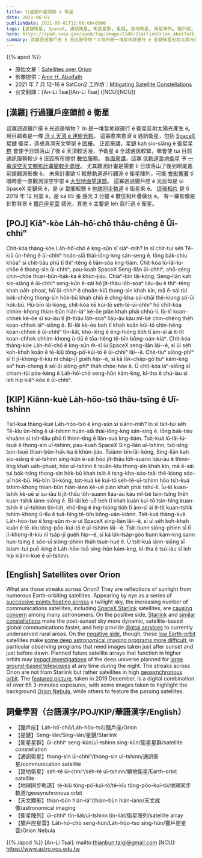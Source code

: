```yaml
---
title: 行過獵戶座頭前 ê 衛星
date: 2021-06-01
publishdate: 2021-06-01T12:00:00+0800
tags: [星鏈衛星, SpaceX, 通訊衛星, 衛星星群, 星鏈, 踅地衛星, 衛星陣列, 獵戶座, 獵戶座星雲]
hero: https://apod.nasa.gov/apod/fap/image/2106/StarlinkOrion_Abolfath_2138.jpg
summary: 這寡迵過獵戶座 ê 光巡是啥物？大部份是一堆踅地球運行 ê 星鏈衛星反射太陽光產生 ê。
---
```


{{% apod %}}

- 原始文章：[Satellites over Orion](https://apod.nasa.gov/apod/ap210601.html)
- 影像提供：[Amir H. Abolfath](http://amir.torgheh.ir/)
- 2021 年 7 月 12-16 ê SatCon2 工作坊：[Mitigating Satellite Constellations](https://noirlab.edu/public/announcements/ann21021/)
- 台文翻譯：[An-Li Tsai][An-Li Tsai] ([NCU][NCU])

## [漢羅] 行過獵戶座頭前 ê 衛星

這寡迵過獵戶座 ê 光巡是啥物？
In 是一堆踅地球運行 ê 衛星反射太陽光產生 ê。
用目睭看是一條 [浮 tī 天頂 ê 連紲光點][successive points floating across]。
這寡愈來愈濟 ê 通訊衛星，包括 [SpaceX 星鏈][SpaceX Starlink] 衛星，造成真濟天文學家 ê [困擾][causing concern]。
正面來講，[星鏈][Starlink] kah sio-siâng ê [衛星星群][similar constellations] 會使予日頭落山了後 ê 天頂較活潑，予衛星 ê 全球通訊較緊，嘛會使 tùi 目前通訊服務較少 ê 庄跤所在提供 [數位服務][digital services]。
[負面來講][negative side]，這寡 [低軌道踅地衛星][low Earth-orbit] 予 [一寡深空天文顯影計畫變較歹處理][some deep astronomical imaging programs more difficult]。
尤其觀測計畫是需要 tī 日頭落山了後到暝尾進前提觀測影像 ê。
未來計畫欲 tī 較懸軌道進行觀測 ê 衛星陣列，可能 [會影響著][impact investigations] tī 暗時愛一直觀測深空宇宙 ê [大型地面望遠鏡][large ground-based telescopes]。
這寡迵過獵戶座 ê 光巡毋是 ùi SpaceX 星鏈來 ê，是 ùi 踅閣較懸 ê [地球同步軌道][geosynchronous orbit] ê 衛星來 ê。
[這張相片][featured picture] 是 tī 2019 年 12 月翕 ê，是 kā 65 張 感光 3 分鐘 ê 數位相片疊做伙 ê。
有一寡影像是針對背景 ê [獵戶座星雲][Orion Nebula t] 感光，其他 ê 主要是 leh 翕行過 ê 衛星。



## [POJ] Kiâⁿ-kòe La̍h-hō͘-chō thâu-chêng ê Ūi-chhiⁿ

Chit-kóa thàng-kòe La̍h-hō͘-chō ê kng-sûn sī siáⁿ-mih?
In sī chi̍t-tui se̍h Tē-kiû ūn-hêng ê ūi-chhiⁿ hoán-siā thài-iông-kng sán-seng ê.
Iōng ba̍k-chiu khòaⁿ sī chi̍t-tiâu phû tī thiⁿ-téng ê liân-sòa kng-tiám.
Chit-kóa lú-lâi-lú-chōe ê thong-sìn ūi-chhiⁿ, pau-koah SpaceX Seng-liān ūi-chhiⁿ, chō-sêng chin-chōe thian-bûn-ha̍k-ka ê khùn-jiáu.
Chiàⁿ-bīn lâi-kóng, Seng-liān kah sio-siâng ê ūi-chhiⁿ seng-kûn ē-sái hō͘ ji̍t-thâu lo̍h-soaⁿ liáu-āu ê thiⁿ-téng khah oa̍h-phoat, hō͘ ūi-chhiⁿ ê choân-kiû thong-sìn khah kín, mā ē-sái tùi bo̍k-chêng thong-sìn ho̍k-bū khah chiò ê chng-kha-só͘-chāi thê-kiong só͘-ūi ho̍k-bū.
Hū-bīn lâi-kóng, chit-kóa kē kúi-tō se̍h-tē-ūi-chhiⁿ hō͘ chi̍t-kóa chhim-khong thian-bûn hián-iáⁿ kè-ōe piàn khah phái chhú-lí.
Iû-kî koan-chhek kè-ōe sī su-iàu tī ji̍t-thâu lo̍h-soaⁿ liáu-āu kàu mî-bé chìn-chêng the̍h koan-chhek iáⁿ-siōng ê.
Bī-lâi kè-ōe beh tī khah koân kúi-tō chìn-hêng koan-chhek ê ūi-chhiⁿ tīn-lia̍t, khó-lêng ē éng-hióng tio̍h tī àm-sî ài it-ti̍t koan-chhek chhim-khong ú-tiū ê tōa-hêng tē-bīn bōng-oán-kiàⁿ.
Chit-kóa thàng-kòe La̍h-hō͘-chō ê kng-sûn m̄-sī ùi SpaceX seng-liān lâi--ê, sī ùi se̍h koh-khah koân ê tē-kiû tông-pō͘-kúi-tō ê ūi-chhiⁿ lâi--ê.
Chit-tiuⁿ siòng-phìⁿ sī tī jī-khòng-i̍t-kiú nî cha̍p-jī goe̍h hip--ê, sī kā la̍k-cha̍p-gō͘ tiuⁿ kám-kng saⁿ hun-cheng ê só͘-ūi siòng-phìⁿ tha̍h chòe-hóe ê.
Ū chi̍t-kóa iáⁿ-siōng sī chiam-tùi pōe-kéng ê La̍h-hō͘-chō seng-hûn kám-kng, kî-tha ê chú-iàu sī leh hip kiâⁿ-kòe ê ūi-chhiⁿ.


## [KIP]  Kiânn-kuè La̍h-hōo-tsō thâu-tsîng ê Uī-tshinn

Tsit-kuá thàng-kuè La̍h-hōo-tsō ê kng-sûn sī siánn-mih?
In sī tsi̍t-tui se̍h Tē-kîu ūn-hîng ê uī-tshinn huán-siā thài-iông-kng sán-sing ê.
Iōng ba̍k-tsiu khuànn sī tsi̍t-tiâu phû tī thinn-tíng ê liân-suà kng-tiám.
Tsit-kuá lú-lâi-lú-tsuē ê thong-sìn uī-tshinn, pau-kuah SpaceX Sing-liān uī-tshinn, tsō-sîng tsin-tsuē thian-bûn-ha̍k-ka ê khùn-jiáu.
Tsiànn-bīn lâi-kóng, Sing-liān kah sio-siâng ê uī-tshinn sing-kûn ē-sái hōo ji̍t-thâu lo̍h-suann liáu-āu ê thinn-tíng khah ua̍h-phuat, hōo uī-tshinn ê tsuân-kîu thong-sìn khah kín, mā ē-sái tuì bo̍k-tsîng thong-sìn ho̍k-bū khah tsiò ê tsng-kha-sóo-tsāi thê-kiong sóo-uī ho̍k-bū.
Hū-bīn lâi-kóng, tsit-kuá kē kuí-tō se̍h-tē-uī-tshinn hōo tsi̍t-kuá tshim-khong thian-bûn hián-iánn kè-uē piàn khah phái tshú-lí.
Îu-kî kuan-tshik kè-uē sī su-iàu tī ji̍t-thâu lo̍h-suann liáu-āu kàu mî-bé tsìn-tsîng the̍h kuan-tshik iánn-siōng ê.
Bī-lâi kè-uē beh tī khah kuân kuí-tō tsìn-hîng kuan-tshik ê uī-tshinn tīn-lia̍t, khó-lîng ē íng-hióng tio̍h tī àm-sî ài it-ti̍t kuan-tshik tshim-khong ú-tīu ê tuā-hîng tē-bīn bōng-uán-kiànn.
Tsit-kuá thàng-kuè La̍h-hōo-tsō ê kng-sûn m̄-sī uì SpaceX sing-liān lâi--ê, sī uì se̍h koh-khah kuân ê tē-kîu tông-pōo-kuí-tō ê uī-tshinn lâi--ê.
Tsit-tiunn siòng-phìnn sī tī jī-khòng-i̍t-kíu nî tsa̍p-jī gue̍h hip--ê, sī kā la̍k-tsa̍p-gōo tiunn kám-kng sann hun-tsing ê sóo-uī siòng-phìnn tha̍h tsuè-hué ê.
Ū tsi̍t-kuá iánn-siōng sī tsiam-tuì puē-kíng ê La̍h-hōo-tsō sing-hûn kám-kng, kî-tha ê tsú-iàu sī leh hip kiânn-kuè ê uī-tshinn.





## [English] Satellites over Orion

What are those streaks across Orion?
They are reflections of sunlight from numerous Earth-orbiting satellites.
Appearing by eye as a series of [successive points floating across][successive points floating across] a twilight sky,
the increasing number of communications satellites, including [SpaceX Starlink][SpaceX Starlink] satellites, are [causing concern][causing concern] among many astronomers.
On the positive side, [Starlink][Starlink] and [similar constellations][similar constellations] make the post-sunset sky more dynamic, satellite-based global communications faster, and help provide [digital services][digital services] to currently underserved rural areas.
On the [negative side][negative side], though, these [low Earth-orbit][low Earth-orbit] satellites make [some deep astronomical imaging programs more difficult][some deep astronomical imaging programs more difficult], in particular observing programs that need images taken just after sunset and just before dawn.
Planned future satellite arrays that function in higher orbits may [impact investigations][impact investigations] of the deep universe planned for [large ground-based telescopes][large ground-based telescopes] at any time during the night.
The streaks across Orion are not from Starlink but rather satellites in high [geosynchronous orbit][geosynchronous orbit].
The [featured picture][featured picture], taken in 2019 December, is a digital combination of over 65 3-minutes exposures, with some images taken to highlight the background [Orion Nebula][Orion Nebula], while others to feature the passing satellites.



## 詞彙學習（台語漢字/POJ/KIP/華語漢字/English）

- 【獵戶座】La̍h-hō͘-chō/La̍h-hōo-tsō/獵戶座/Orion
- 【星鏈】Seng-liān/Sing-liān/星鏈/Starlink
- 【衛星星群】ūi-chhiⁿ seng-kûn/uī-tshinn sing-kûn/衛星星群/satellite constellation
- 【通訊衛星】thong-sìn ūi-chhiⁿ/thong-sìn uī-tshinn/通訊衛星/communication satellite
- 【踅地衛星】se̍h-tē ūi-chhiⁿ/se̍h-tē uī-tshinn/繞地衛星/Earth-orbit satellite
- 【地球同步軌道】tē-kiû tông-pō͘-kúi-tō/tē-kîu tông-pōo-kuí-tō/地球同步軌道/geosynchronous orbit
- 【天文顯影】thian-bûn hián-iáⁿ/thian-bûn hián-iánn/天文成像/astronomical imaging
- 【衛星陣列】ūi-chhiⁿ tīn-lia̍t/uī-tshinn tīn-lia̍t/衛星陣列/satellite array
- 【獵戶座星雲】La̍h-hō͘-chō seng-hûn/La̍h-hōo-tsō sing-hûn/獵戶座星雲/Orion Nebula


{{% /apod %}}
[An-Li Tsai]: mailto:thianbun.taigi@gmail.com
[NCU]: https://www.astro.ncu.edu.tw

[copyright]: https://apod.nasa.gov/apod/fap/lib/about_apod.html#srapply

[successive points floating across]:https://youtu.be/ihVuz8uM1qU?t=13
[SpaceX Starlink]:https://www.spacex.com/updates/starlink-mission-05-09-2021/index.html
[causing concern]:https://archiecat.com/wp-content/uploads/2020/01/scared-cat.jpg
[Starlink]:https://en.wikipedia.org/wiki/Starlink
[similar constellations]:https://en.wikipedia.org/wiki/Satellite_internet_constellation
[digital services]:https://skopemag.com/2020/05/20/how-do-cell-phones-use-satellites
[negative side]:https://apod.nasa.gov/apod/ap191014.html
[low Earth-orbit]:https://www.nasa.gov/leo-economy/faqs
[some deep astronomical imaging programs more difficult]:https://noirlab.edu/public/news/noirlab2022/
[impact investigations]:https://www.scientificamerican.com/article/spacexs-dark-satellites-are-still-too-bright-for-astronomers/
[large ground-based telescopes]:https://en.wikipedia.org/wiki/List_of_largest_optical_reflecting_telescopes
[featured picture]:https://noirlab.edu/public/images/ann21021b/
[Orion Nebula t]:https://apod.tw/daily/20210509/
[Orion Nebula]:https://apod.nasa.gov/apod/ap210509.html
[geosynchronous orbit]:https://en.wikipedia.org/wiki/Geosynchronous_orbit
